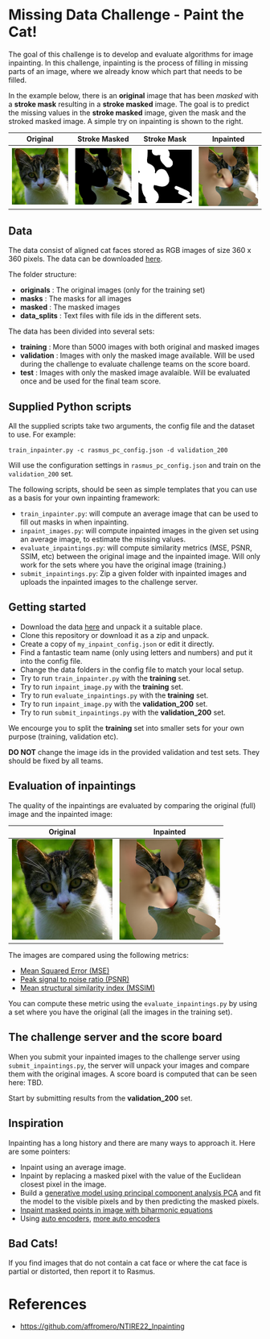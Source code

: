 # Missing Data Challenge - Paint the Cat!

The goal of this challenge is to develop and evaluate algorithms for image inpainting. In this challenge, inpainting is the process of filling in missing parts of an image, where we already know which part that needs to be filled.

In the example below, there is an **original** image that has been *masked* with a **stroke mask** resulting in a **stroke masked** image. The goal is to predict the missing values in the **stroke masked** image, given the mask and the stroked masked image. A simple try on inpainting is shown to the right.

|                 Original                 |                 Stroke Masked                 |                 Stroke Mask                 |                 Inpainted                 |
|:----------------------------------------:|:---------------------------------------------:|:-------------------------------------------:|:-----------------------------------------:|
| <img src="figs/original.jpg" width=200/> | <img src="figs/stroke_masked.png" width=200/> | <img src="figs/stroke_mask.png" width=200/> | <img src="figs/inpainted.png" width=200/> |

## Data

The data consist of aligned cat faces stored as RGB images of size 360 x 360 pixels. The data can be downloaded [here](https://people.compute.dtu.dk/rapa/cats/MissingDataOpenData.zip).

The folder structure:
- **originals** : The original images (only for the training set)
- **masks** : The masks for all images
- **masked** : The masked images
- **data_splits** : Text files with file ids in the different sets.

The data has been divided into several sets:
- **training** : More than 5000 images with both original and masked images
- **validation** : Images with only the masked image available. Will be used during the challenge to evaluate challenge teams on the score board.
- **test** : Images with only the masked image avalaible. Will be evaluated once and be used for the final team score.

## Supplied Python scripts

All the supplied scripts take two arguments, the config file and the dataset to use. For example:

```
train_inpainter.py -c rasmus_pc_config.json -d validation_200
```

Will use the configuration settings in `rasmus_pc_config.json` and train on the `validation_200` set.

The following scripts, should be seen as simple templates that you can use as a basis for your own inpainting framework:

- `train_inpainter.py`: will compute an average image that can be used to fill out masks in when inpainting.
- `inpaint_images.py`: will compute inpainted images in the given set using an average image, to estimate the missing values.
- `evaluate_inpaintings.py`: will compute similarity metrics (MSE, PSNR, SSIM, etc) between the original image and the inpainted image. Will only work for the sets where you have the original image (training.)
- `submit_inpaintings.py`: Zip a given folder with inpainted images and uploads the inpainted images to the challenge server.

## Getting started

- Download the data [here](https://people.compute.dtu.dk/rapa/cats/MissingDataOpenData.zip) and unpack it a suitable place.
- Clone this repository or download it as a zip and unpack.
- Create a copy of `my_inpaint_config.json` or edit it directly.
- Find a fantastic team name (only using letters and numbers) and put it into the config file.
- Change the data folders in the config file to match your local setup.
- Try to run `train_inpainter.py` with the **training** set.
- Try to run `inpaint_image.py` with the **training** set.
- Try to run `evaluate_inpaintings.py` with the **training** set.
- Try to run `inpaint_image.py` with the **validation_200** set.
- Try to run `submit_inpaintings.py` with the **validation_200** set.

We encourge you to split the **training** set into smaller sets for your own purpose (training, validation etc).

**DO NOT** change the image ids in the provided validation and test sets. They should be fixed by all teams.

## Evaluation of inpaintings

The quality of the inpaintings are evaluated by comparing the original (full) image and the inpainted image:

|                 Original                 |Inpainted                 |
|:----------------------------------------:|:---------------------------------------------:|
| <img src="figs/original.jpg" width=200/> | <img src="figs/inpainted.png" width=200/> |

The images are compared using the following metrics:
- [Mean Squared Error (MSE)](https://scikit-image.org/docs/stable/api/skimage.metrics.html#skimage.metrics.mean_squared_error)
- [Peak signal to noise ratio (PSNR)](https://scikit-image.org/docs/stable/api/skimage.metrics.html#skimage.metrics.peak_signal_noise_ratio)
- [Mean structural similarity index (MSSIM)](https://scikit-image.org/docs/stable/api/skimage.metrics.html#skimage.metrics.structural_similarity)

You can compute these metric using the `evaluate_inpaintings.py` by using a set where you have the original (all the images in the training set).

## The challenge server and the score board

When you submit your inpainted images to the challenge server using `submit_inpaintings.py`, the server will unpack your images and compare them with the original images. A score board is computed that can be seen here: TBD.

Start by submitting results from the **validation_200** set.

## Inspiration

Inpainting has a long history and there are many ways to approach it. Here are some pointers:

- Inpaint using an average image.
- Inpaint by replacing a masked pixel with the value of the Euclidean closest pixel in the image.
- Build a [generative model using principal component analysis PCA](https://github.com/RasmusRPaulsen/DTUImageAnalysis/tree/main/exercises/ex8-CatsCatsCats) and fit the model to the visible pixels and by then predicting the masked pixels.
- [Inpaint masked points in image with biharmonic equations](https://scikit-image.org/docs/stable/api/skimage.restoration.html#skimage.restoration.inpaint_biharmonic)
- Using [auto encoders](https://towardsdatascience.com/inpainting-with-ai-get-back-your-images-pytorch-a68f689128e5), [more auto encoders](https://wandb.ai/ayush-thakur/image-impainting/reports/An-Introduction-to-Image-Inpainting-Using-Deep-Learning--Vmlldzo3NDU0Nw)

## Bad Cats!
If you find images that do not contain a cat face or where the cat face is partial or distorted, then report it to Rasmus.

# References

- https://github.com/affromero/NTIRE22_Inpainting
